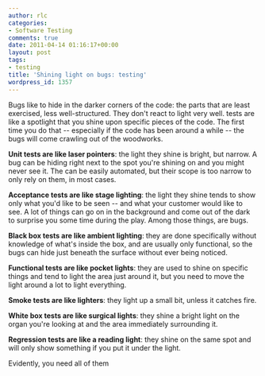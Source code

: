 ```yaml
---
author: rlc
categories:
- Software Testing
comments: true
date: 2011-04-14 01:16:17+00:00
layout: post
tags:
- testing
title: 'Shining light on bugs: testing'
wordpress_id: 1357
---
```


Bugs like to hide in the darker corners of the code: the parts that are least exercised, less well-structured. They don't react to light very well. tests are like a spotlight that you shine upon specific pieces of the code. The first time you do that -- especially if the code has been around a while -- the bugs will come crawling out of the woodworks.

<!--more-->

**Unit tests are like laser pointers**: the light they shine is bright, but narrow. A bug can be hiding right next to the spot you're shining on and you might never see it. The can be easily automated, but their scope is too narrow to only rely on them, in most cases.

**Acceptance tests are like stage lighting**: the light they shine tends to show only what you'd like to be seen -- and what your customer would like to see. A lot of things can go on in the background and come out of the dark to surprise you some time during the play. Among those things, are bugs.

**Black box tests are like ambient lighting**: they are done specifically without knowledge of what's inside the box, and are usually only functional, so the bugs can hide just beneath the surface without ever being noticed.

**Functional tests are like pocket lights**: they are used to shine on specific things and tend to light the area just around it, but you need to move the light around a lot to light everything.

**Smoke tests are like lighters**: they light up a small bit, unless it catches fire.

**White box tests are like surgical lights**: they shine a bright light on the organ you're looking at and the area immediately surrounding it.

**Regression tests are like a reading light**: they shine on the same spot and will only show something if you put it under the light.

Evidently, you need all of them